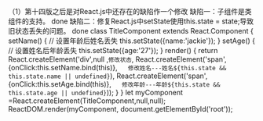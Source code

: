 （1）第十四版之后是对React.js中还存在的缺陷作一个修改
缺陷一：子组件是类组件的支持。 done 
缺陷二：修复React.js中setState使用this.state = state;导致旧状态丢失的问题。 done
class TitleComponent extends React.Component {
    setName() {
        // 设置年龄后姓名丢失
        this.setState({name:'jackie'});
    }
    setAge() {
        // 设置姓名后年龄丢失
        this.setState({age:'27'});
    }
    render() {
        return React.createElement('div',null ,`修改状态`,
                    React.createElement('span',{onClick:this.setName.bind(this)},`    修改姓名---姓名${this.state && this.state.name || undefined} `),
                    React.createElement('span',{onClick:this.setAge.bind(this)},`    修改年龄---年龄${this.state && this.state.age || undefined} `));
    }
}
let myComponent =React.createElement(TitleComponent,null,null);
ReactDOM.render(myComponent, document.getElementById('root'));

